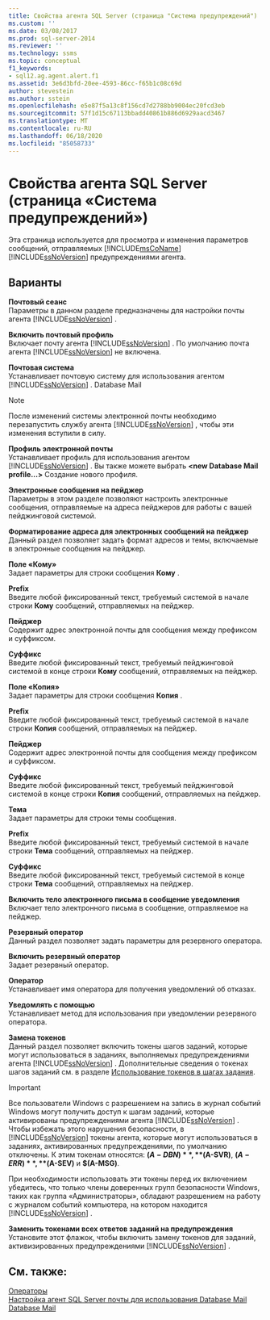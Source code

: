 ```yaml
---
title: Свойства агента SQL Server (страница "Система предупреждений") | Документация Майкрософт
ms.custom: ''
ms.date: 03/08/2017
ms.prod: sql-server-2014
ms.reviewer: ''
ms.technology: ssms
ms.topic: conceptual
f1_keywords:
- sql12.ag.agent.alert.f1
ms.assetid: 3e6d3bfd-20ee-4593-86cc-f65b1c08c69d
author: stevestein
ms.author: sstein
ms.openlocfilehash: e5e87f5a13c8f156cd7d2788bb9004ec20fcd3eb
ms.sourcegitcommit: 57f1d15c67113bbadd40861b886d6929aacd3467
ms.translationtype: MT
ms.contentlocale: ru-RU
ms.lasthandoff: 06/18/2020
ms.locfileid: "85058733"
---
```

# <a name="sql-server-agent-properties-alert-system-page"></a>Свойства агента SQL Server (страница «Система предупреждений»)
  Эта страница используется для просмотра и изменения параметров сообщений, отправляемых [!INCLUDE[msCoName](../../includes/msconame-md.md)] [!INCLUDE[ssNoVersion](../../includes/ssnoversion-md.md)] предупреждениями агента.  
  
## <a name="options"></a>Варианты  
 **Почтовый сеанс**  
 Параметры в данном разделе предназначены для настройки почты агента [!INCLUDE[ssNoVersion](../../includes/ssnoversion-md.md)] .  
  
 **Включить почтовый профиль**  
 Включает почту агента [!INCLUDE[ssNoVersion](../../includes/ssnoversion-md.md)] . По умолчанию почта агента [!INCLUDE[ssNoVersion](../../includes/ssnoversion-md.md)] не включена.  
  
 **Почтовая система**  
 Устанавливает почтовую систему для использования агентом [!INCLUDE[ssNoVersion](../../includes/ssnoversion-md.md)] . Database Mail  
  
> [!NOTE]  
>  После изменений системы электронной почты необходимо перезапустить службу агента [!INCLUDE[ssNoVersion](../../includes/ssnoversion-md.md)] , чтобы эти изменения вступили в силу.  
  
 **Профиль электронной почты**  
 Устанавливает профиль для использования агентом [!INCLUDE[ssNoVersion](../../includes/ssnoversion-md.md)] . Вы также можете выбрать **\<new Database Mail profile...>** Создание нового профиля.  
  
 **Электронные сообщения на пейджер**  
 Параметры в этом разделе позволяют настроить электронные сообщения, отправляемые на адреса пейджеров для работы с вашей пейджинговой системой.  
  
 **Форматирование адреса для электронных сообщений на пейджер**  
 Данный раздел позволяет задать формат адресов и темы, включаемые в электронные сообщения на пейджер.  
  
 **Поле «Кому»**  
 Задает параметры для строки сообщения **Кому** .  
  
 **Prefix**  
 Введите любой фиксированный текст, требуемый системой в начале строки **Кому** сообщений, отправляемых на пейджер.  
  
 **Пейджер**  
 Содержит адрес электронной почты для сообщения между префиксом и суффиксом.  
  
 **Суффикс**  
 Введите любой фиксированный текст, требуемый пейджинговой системой в конце строки **Кому** сообщений, отправляемых на пейджер.  
  
 **Поле «Копия»**  
 Задает параметры для строки сообщения **Копия** .  
  
 **Prefix**  
 Введите любой фиксированный текст, требуемый системой в начале строки **Копия** сообщений, отправляемых на пейджер.  
  
 **Пейджер**  
 Содержит адрес электронной почты для сообщения между префиксом и суффиксом.  
  
 **Суффикс**  
 Введите любой фиксированный текст, требуемый пейджинговой системой в конце строки **Копия** сообщений, отправляемых на пейджер.  
  
 **Тема**  
 Задает параметры для строки темы сообщения.  
  
 **Prefix**  
 Введите любой фиксированный текст, требуемый системой в начале строки **Тема** сообщений, отправляемых на пейджер.  
  
 **Суффикс**  
 Введите любой фиксированный текст, требуемый системой в конце строки **Тема** сообщений, отправляемых на пейджер.  
  
 **Включить тело электронного письма в сообщение уведомления**  
 Включает тело электронного письма в сообщение, отправляемое на пейджер.  
  
 **Резервный оператор**  
 Данный раздел позволяет задать параметры для резервного оператора.  
  
 **Включить резервный оператор**  
 Задает резервный оператор.  
  
 **Оператор**  
 Устанавливает имя оператора для получения уведомлений об отказах.  
  
 **Уведомлять с помощью**  
 Устанавливает метод для использования при уведомлении резервного оператора.  
  
 **Замена токенов**  
 Данный раздел позволяет включить токены шагов заданий, которые могут использоваться в заданиях, выполняемых предупреждениями агента [!INCLUDE[ssNoVersion](../../includes/ssnoversion-md.md)] . Дополнительные сведения о токенах шагов заданий см. в разделе [Использование токенов в шагах задания](use-tokens-in-job-steps.md).  
  
> [!IMPORTANT]  
>  Все пользователи Windows с разрешением на запись в журнал событий Windows могут получить доступ к шагам заданий, которые активированы предупреждениями агента [!INCLUDE[ssNoVersion](../../includes/ssnoversion-md.md)] . Чтобы избежать этого нарушения безопасности, в [!INCLUDE[ssNoVersion](../../includes/ssnoversion-md.md)] токены агента, которые могут использоваться в заданиях, активированных предупреждениями, по умолчанию отключены. К этим токенам относятся: **$(A-DBN)**, **$(A-SVR)**, **$(A-ERR)**, **$(A-SEV)** и **$(A-MSG)**.  
>   
>  При необходимости использовать эти токены перед их включением убедитесь, что только члены доверенных групп безопасности Windows, таких как группа «Администраторы», обладают разрешением на работу с журналом событий компьютера, на котором находится [!INCLUDE[ssNoVersion](../../includes/ssnoversion-md.md)] .  
  
 **Заменить токенами всех ответов заданий на предупреждения**  
 Установите этот флажок, чтобы включить замену токенов для заданий, активизированных предупреждениями [!INCLUDE[ssNoVersion](../../includes/ssnoversion-md.md)] .  
  
## <a name="see-also"></a>См. также:  
 [Операторы](operators.md)   
 [Настройка агент SQL Server почты для использования Database Mail](../../relational-databases/database-mail/configure-sql-server-agent-mail-to-use-database-mail.md)   
 [Database Mail](../../relational-databases/database-mail/database-mail.md)  
  
  
